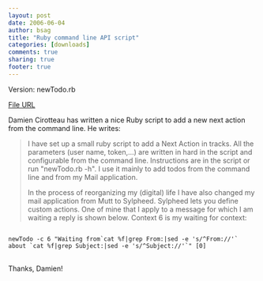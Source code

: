 ```yaml
---
layout: post
date: 2006-06-04 
author: bsag 
title: "Ruby command line API script" 
categories: [downloads] 
comments: true
sharing: true
footer: true
---
```


Version: newTodo.rb

[File URL](/assets/code/newTodo.rb.zip)

Damien Cirotteau has written a nice Ruby script to add a new next action from the command line. He writes:

<blockquote>
<p>
I have set up a small ruby script to add a Next Action in tracks. All the parameters (user name, token,...) are written in hard in the script and configurable from the command line. Instructions are in the script or run "newTodo.rb -h". I use it mainly to add todos from the command line and from my Mail application.
</p>

<p>
In the process of reorganizing my (digital) life I have also changed my mail application from Mutt to Sylpheed. Sylpheed lets you define custom actions. One of mine that I apply to a message for which I am waiting a reply is shown below. Context 6 is my waiting for context:
</p>
</blockquote>

<pre>
<code>
newTodo -c 6 "Waiting from`cat %f|grep From:|sed -e 's/^From://'` about `cat %f|grep Subject:|sed -e 's/^Subject://'`" [0]
</code>
</pre>

Thanks, Damien! 
